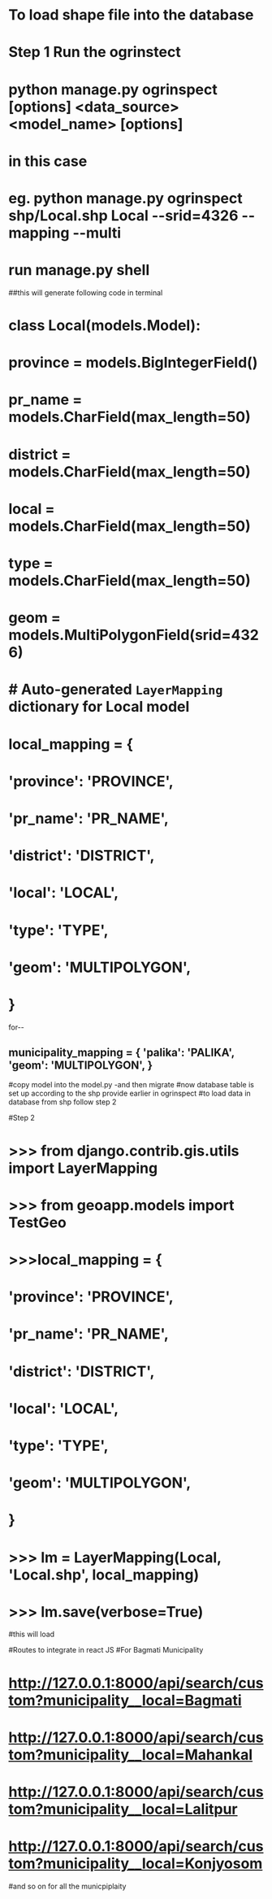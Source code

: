         
# To load shape file into the database
# Step 1 Run the ogrinstect
# python manage.py ogrinspect [options] <data_source> <model_name> [options]
# in this case
# eg. python manage.py ogrinspect shp/Local.shp  Local  --srid=4326 --mapping --multi
# run manage.py shell
##this will generate following code in terminal
# class Local(models.Model):
#     province = models.BigIntegerField()
#     pr_name = models.CharField(max_length=50)
#     district = models.CharField(max_length=50)
#     local = models.CharField(max_length=50)
#     type = models.CharField(max_length=50)
#     geom = models.MultiPolygonField(srid=4326)


# # Auto-generated `LayerMapping` dictionary for Local model
# local_mapping = {
#     'province': 'PROVINCE',
#     'pr_name': 'PR_NAME',
#     'district': 'DISTRICT',
#     'local': 'LOCAL',
#     'type': 'TYPE',
#     'geom': 'MULTIPOLYGON',

# }
for--

municipality_mapping = {
    'palika': 'PALIKA',
    'geom': 'MULTIPOLYGON',
}
---
#copy model into the model.py -and then migrate
#now database table is set up according to the shp provide earlier in ogrinspect
#to load data in database from shp follow step 2

#Step 2
# >>> from django.contrib.gis.utils import LayerMapping
# >>> from geoapp.models import TestGeo

# >>>local_mapping = {
#     'province': 'PROVINCE',
#     'pr_name': 'PR_NAME',
#     'district': 'DISTRICT',
#     'local': 'LOCAL',
#     'type': 'TYPE',
#     'geom': 'MULTIPOLYGON',
# }

# >>> lm = LayerMapping(Local, 'Local.shp', local_mapping)
# >>> lm.save(verbose=True)     
#this will load 

#Routes to integrate in react JS 
#For Bagmati Municipality
# http://127.0.0.1:8000/api/search/custom?municipality__local=Bagmati
# http://127.0.0.1:8000/api/search/custom?municipality__local=Mahankal
# http://127.0.0.1:8000/api/search/custom?municipality__local=Lalitpur
# http://127.0.0.1:8000/api/search/custom?municipality__local=Konjyosom
#and so on for all the municpiplaity